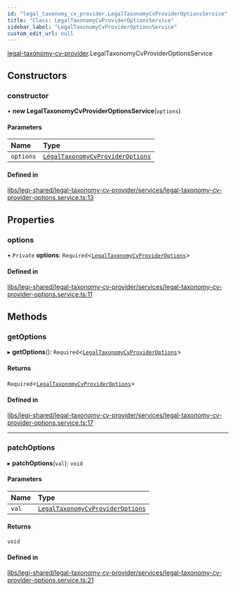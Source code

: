 ```yaml
---
id: "legal_taxonomy_cv_provider.LegalTaxonomyCvProviderOptionsService"
title: "Class: LegalTaxonomyCvProviderOptionsService"
sidebar_label: "LegalTaxonomyCvProviderOptionsService"
custom_edit_url: null
---
```


[legal-taxonomy-cv-provider](../modules/legal_taxonomy_cv_provider).LegalTaxonomyCvProviderOptionsService

## Constructors

### constructor

• **new LegalTaxonomyCvProviderOptionsService**(`options`)

#### Parameters

| Name | Type |
| :------ | :------ |
| `options` | [`LegalTaxonomyCvProviderOptions`](../interfaces/legal_taxonomy_cv_provider.LegalTaxonomyCvProviderOptions) |

#### Defined in

[libs/legi-shared/legal-taxonomy-cv-provider/services/legal-taxonomy-cv-provider-options.service.ts:13](https://github.com/cognizone/ng-cognizone/blob/861cbad/libs/legi-shared/legal-taxonomy-cv-provider/services/legal-taxonomy-cv-provider-options.service.ts#L13)

## Properties

### options

• `Private` **options**: `Required`<[`LegalTaxonomyCvProviderOptions`](../interfaces/legal_taxonomy_cv_provider.LegalTaxonomyCvProviderOptions)\>

#### Defined in

[libs/legi-shared/legal-taxonomy-cv-provider/services/legal-taxonomy-cv-provider-options.service.ts:11](https://github.com/cognizone/ng-cognizone/blob/861cbad/libs/legi-shared/legal-taxonomy-cv-provider/services/legal-taxonomy-cv-provider-options.service.ts#L11)

## Methods

### getOptions

▸ **getOptions**(): `Required`<[`LegalTaxonomyCvProviderOptions`](../interfaces/legal_taxonomy_cv_provider.LegalTaxonomyCvProviderOptions)\>

#### Returns

`Required`<[`LegalTaxonomyCvProviderOptions`](../interfaces/legal_taxonomy_cv_provider.LegalTaxonomyCvProviderOptions)\>

#### Defined in

[libs/legi-shared/legal-taxonomy-cv-provider/services/legal-taxonomy-cv-provider-options.service.ts:17](https://github.com/cognizone/ng-cognizone/blob/861cbad/libs/legi-shared/legal-taxonomy-cv-provider/services/legal-taxonomy-cv-provider-options.service.ts#L17)

___

### patchOptions

▸ **patchOptions**(`val`): `void`

#### Parameters

| Name | Type |
| :------ | :------ |
| `val` | [`LegalTaxonomyCvProviderOptions`](../interfaces/legal_taxonomy_cv_provider.LegalTaxonomyCvProviderOptions) |

#### Returns

`void`

#### Defined in

[libs/legi-shared/legal-taxonomy-cv-provider/services/legal-taxonomy-cv-provider-options.service.ts:21](https://github.com/cognizone/ng-cognizone/blob/861cbad/libs/legi-shared/legal-taxonomy-cv-provider/services/legal-taxonomy-cv-provider-options.service.ts#L21)

